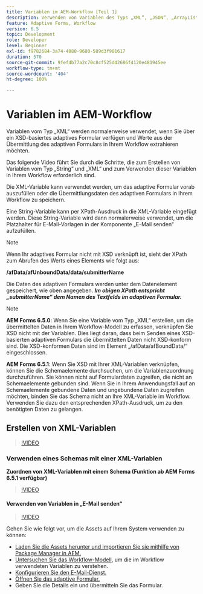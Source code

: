```yaml
---
title: Variablen im AEM-Workflow [Teil 1]
description: Verwenden von Variablen des Typs „XML“, „JSON“, „ArrayList“ und „Document“ in einem AEM-Workflow
feature: Adaptive Forms, Workflow
version: 6.5
topic: Development
role: Developer
level: Beginner
exl-id: f9782684-3a74-4080-9680-589d3f901617
duration: 570
source-git-commit: 9fef4b77a2c70c8cf525d42686f4120e481945ee
workflow-type: tm+mt
source-wordcount: '404'
ht-degree: 100%

---
```


# Variablen im AEM-Workflow

Variablen vom Typ „XML“ werden normalerweise verwendet, wenn Sie über ein XSD-basiertes adaptives Formular verfügen und Werte aus der Übermittlung des adaptiven Formulars in Ihrem Workflow extrahieren möchten.

Das folgende Video führt Sie durch die Schritte, die zum Erstellen von Variablen vom Typ „String“ und „XML“ und zum Verwenden dieser Variablen in Ihrem Workflow erforderlich sind.

Die XML-Variable kann verwendet werden, um das adaptive Formular vorab auszufüllen oder die Übermittlungsdaten des adaptiven Formulars in Ihrem Workflow zu speichern.

Eine String-Variable kann per XPath-Ausdruck in die XML-Variable eingefügt werden. Diese String-Variable wird dann normalerweise verwendet, um die Platzhalter für E-Mail-Vorlagen in der Komponente „E-Mail senden“ aufzufüllen.

>[!NOTE]
>
>Wenn Ihr adaptives Formular nicht mit XSD verknüpft ist, sieht der XPath zum Abrufen des Werts eines Elements wie folgt aus:
>
>**/afData/afUnboundData/data/submitterName**

Die Daten des adaptiven Formulars werden unter dem Datenelement gespeichert, wie oben angegeben. **_Im obigen XPath entspricht „submitterName“ dem Namen des Textfelds im adaptiven Formular._**

>[!NOTE]
>
>**AEM Forms 6.5.0**: Wenn Sie eine Variable vom Typ „XML“ erstellen, um die übermittelten Daten in Ihrem Workflow-Modell zu erfassen, verknüpfen Sie XSD nicht mit der Variablen. Dies liegt daran, dass beim Senden eines XSD-basierten adaptiven Formulars die übermittelten Daten nicht XSD-konform sind. Die XSD-konformen Daten sind im Element „/afData/afBoundData/“ eingeschlossen.
>
>**AEM Forms 6.5.1**: Wenn Sie XSD mit Ihrer XML-Variablen verknüpfen, können Sie die Schemaelemente durchsuchen, um die Variablenzuordnung durchzuführen. Sie können nicht auf Formulardaten zugreifen, die nicht an Schemaelemente gebunden sind. Wenn Sie in Ihrem Anwendungsfall auf an Schemaelemente gebundene Daten und ungebundene Daten zugreifen möchten, binden Sie das Schema nicht an Ihre XML-Variable im Workflow. Verwenden Sie dazu den entsprechenden XPath-Ausdruck, um zu den benötigten Daten zu gelangen.

## Erstellen von XML-Variablen

>[!VIDEO](https://video.tv.adobe.com/v/26440?quality=12&learn=on)

### Verwenden eines Schemas mit einer XML-Variablen

**Zuordnen von XML-Variablen mit einem Schema (Funktion ab AEM Forms 6.5.1 verfügbar)**

>[!VIDEO](https://video.tv.adobe.com/v/28098?quality=12&learn=on)

#### Verwenden von Variablen in „E-Mail senden“

>[!VIDEO](https://video.tv.adobe.com/v/26441?quality=12&learn=on)

Gehen Sie wie folgt vor, um die Assets auf Ihrem System verwenden zu können:

* [Laden Sie die Assets herunter und importieren Sie sie mithilfe von Package Manager in AEM.](assets/xmlandstringvariable.zip)
* [Untersuchen Sie das Workflow-Modell](http://localhost:4502/editor.html/conf/global/settings/workflow/models/vacationrequest.html), um die im Workflow verwendeten Variablen zu verstehen.
* [Konfigurieren Sie den E-Mail-Dienst.](https://helpx.adobe.com/de/experience-manager/6-5/sites/administering/using/notification.html#ConfiguringtheMailService)
* [Öffnen Sie das adaptive Formular.](http://localhost:4502/content/dam/formsanddocuments/applicationfortimeoff/jcr:content?wcmmode=disabled)
* Geben Sie die Details ein und übermitteln Sie das Formular.
